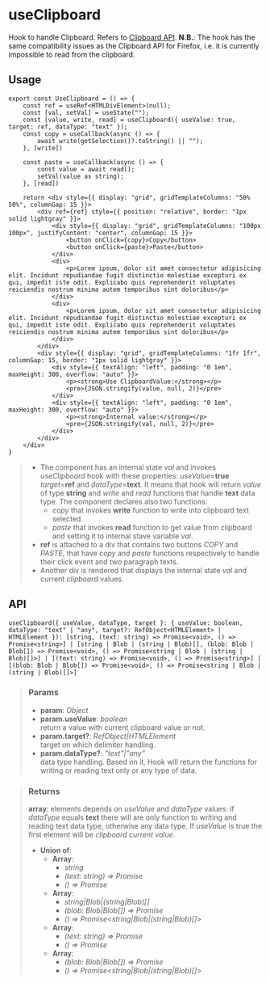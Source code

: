 # useClipboard
Hook to handle Clipboard. Refers to [Clipboard API](https://developer.mozilla.org/en-US/docs/Web/API/Clipboard_API). __N.B.__: The hook has the same compatibility issues as the Clipboard API for Firefox, i.e. it is currently impossible to read from the clipboard.

## Usage

```tsx
export const UseClipboard = () => {
	const ref = useRef<HTMLDivElement>(null);
	const [val, setVal] = useState("");
	const [value, write, read] = useClipboard({ useValue: true, target: ref, dataType: "text" });
	const copy = useCallback(async () => {
		await write(getSelection()?.toString() || "");
	}, [write])

	const paste = useCallback(async () => {
		const value = await read();
		setVal(value as string);
	}, [read])

	return <div style={{ display: "grid", gridTemplateColumns: "50% 50%", columnGap: 15 }}>
		<div ref={ref} style={{ position: "relative", border: "1px solid lightgray" }}>
			<div style={{ display: "grid", gridTemplateColumns: "100px 100px", justifyContent: "center", columnGap: 15 }}>
				<button onClick={copy}>Copy</button>
				<button onClick={paste}>Paste</button>
			</div>
			<div>
				<p>Lorem ipsum, dolor sit amet consectetur adipisicing elit. Incidunt repudiandae fugit distinctio molestiae excepturi ex qui, impedit iste odit. Explicabo quis reprehenderit voluptates reiciendis nostrum minima autem temporibus sint doloribus</p>
			</div>
			<div>
				<p>Lorem ipsum, dolor sit amet consectetur adipisicing elit. Incidunt repudiandae fugit distinctio molestiae excepturi ex qui, impedit iste odit. Explicabo quis reprehenderit voluptates reiciendis nostrum minima autem temporibus sint doloribus</p>
			</div>
		</div>
		<div style={{ display: "grid", gridTemplateColumns: "1fr 1fr", columnGap: 15, border: "1px solid lightgray" }}>
			<div style={{ textAlign: "left", padding: "0 1em", maxHeight: 300, overflow: "auto" }}>
				<p><strong>Use ClipboardValue:</strong></p>
				<pre>{JSON.stringify(value, null, 2)}</pre>
			</div>
			<div style={{ textAlign: "left", padding: "0 1em", maxHeight: 300, overflow: "auto" }}>
				<p><strong>Internal value:</strong></p>
				<pre>{JSON.stringify(val, null, 2)}</pre>
			</div>
		</div>
	</div>
}
```

> - The component has an internal state _val_ and invokes _useClipboard_ hook with these properties: _useValue_=__true__ _target_=__ref__ and _dataType_=__text__. It means that hook will return _value_ of type __string__ and _write_ and _read_ functions that handle __text__ data type. The component declares also two functions:
> 	- _copy_ that invokes __write__ function to write into clipboard text selected.
> 	- _paste_ that invokes __read__ function to get value from clipboard and setting it to internal stave variable _val_.
> - __ref__ is attached to a div that contains two buttons _COPY_ and _PASTE_, that have _copy_ and _paste_ functions respectively to handle their click event and two paragraph texts.
> - Another div is rendered that displays the internal state _val_ and current _clipboard_ values.


## API

```tsx
useClipboard({ useValue, dataType, target }: { useValue: boolean, dataType: "text" | "any", target?: RefObject<HTMLElement> | HTMLElement }): [string, (text: string) => Promise<void>, () => Promise<string>] | [string | Blob | (string | Blob)[], (blob: Blob | Blob[]) => Promise<void>, () => Promise<string | Blob | (string | Blob)[]>] | [(text: string) => Promise<void>, () => Promise<string>] | [(blob: Blob | Blob[]) => Promise<void>, () => Promise<string | Blob | (string | Blob)[]>] 
```

> ### Params
>
> - __param__: _Object_
> - __param.useValue__: _boolean_  
return a value with current clipboard value or not.
> - __param.target?__: _RefObject<HTMLElement>|HTMLElement_  
target on which delimiter handling.
> - __param.dataType?__: _"text"|"any"_  
data type handling. Based on it, Hook will return the functions for writing or reading text only or any type of data.
>

> ### Returns
>
> __array__: elements depends on _useValue_ and _dataType_ values: if _dataType_ equals __text__ there will are only function to writing and reading text data type, otherwise any data type. If _useValue_ is true the first element will be _clipboard current value_.
> - __Union of__:  
>     - __Array__:  
>         - _string_  
>         - _(text: string) => Promise<void>_  
>         - _() => Promise<string>_  
>     - __Array__:  
>         - _string|Blob|(string|Blob)[]_  
>         - _(blob: Blob|Blob[]) => Promise<void>_  
>         - _() => Promise<string|Blob|(string|Blob)[]>_  
>     - __Array__:  
>         - _(text: string) => Promise<void>_  
>         - _() => Promise<string>_  
>     - __Array__:  
>         - _(blob: Blob|Blob[]) => Promise<void>_  
>         - _() => Promise<string|Blob|(string|Blob)[]>_  
>